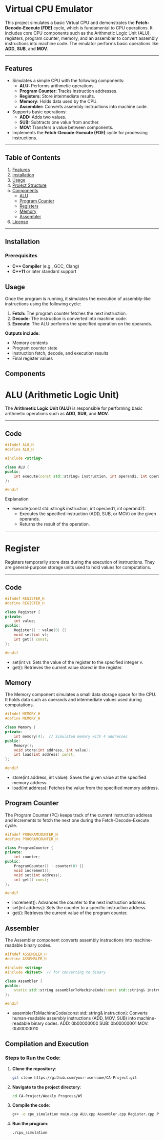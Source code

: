 # Virtual CPU Emulator

This project simulates a basic Virtual CPU and demonstrates the **Fetch-Decode-Execute (FDE)** cycle, which is fundamental to CPU operations. It includes core CPU components such as the Arithmetic Logic Unit (ALU), registers, program counter, memory, and an assembler to convert assembly instructions into machine code. The emulator performs basic operations like **ADD**, **SUB**, and **MOV**.

---

## Features

- Simulates a simple CPU with the following components:
  - **ALU:** Performs arithmetic operations.
  - **Program Counter:** Tracks instruction addresses.
  - **Registers:** Store intermediate results.
  - **Memory:** Holds data used by the CPU.
  - **Assembler:** Converts assembly instructions into machine code.
- Supports basic operations:
  - **ADD:** Adds two values.
  - **SUB:** Subtracts one value from another.
  - **MOV:** Transfers a value between components.
- Implements the **Fetch-Decode-Execute (FDE)** cycle for processing instructions.

---

## Table of Contents

1. [Features](#features)
2. [Installation](#installation)
3. [Usage](#usage)
4. [Project Structure](#project-structure)
5. [Components](#components)
   - [ALU](#alu)
   - [Program Counter](#program-counter)
   - [Registers](#registers)
   - [Memory](#memory)
   - [Assembler](#assembler)
6. [License](#license)

---

## Installation

### Prerequisites
- **C++ Compiler** (e.g., GCC, Clang)
- **C++11** or later standard support


## Usage

Once the program is running, it simulates the execution of assembly-like instructions using the following cycle:

1. **Fetch:** The program counter fetches the next instruction.
2. **Decode:** The instruction is converted into machine code.
3. **Execute:** The ALU performs the specified operation on the operands.

**Outputs include:**
- Memory contents
- Program counter state
- Instruction fetch, decode, and execution results
- Final register values


## Components

# ALU (Arithmetic Logic Unit)

The **Arithmetic Logic Unit (ALU)** is responsible for performing basic arithmetic operations such as **ADD**, **SUB**, and **MOV**.

---

## Code

```cpp
#ifndef ALU_H
#define ALU_H

#include <string>

class ALU {
public:
    int execute(const std::string& instruction, int operand1, int operand2);
};

#endif
```
Explanation
- execute(const std::string& instruction, int operand1, int operand2):
    - Executes the specified instruction (ADD, SUB, or MOV) on the given operands.
    - Returns the result of the operation.

---


# Register

Registers temporarily store data during the execution of instructions. They are general-purpose storage units used to hold values for computations.

---

## Code

```cpp
#ifndef REGISTER_H
#define REGISTER_H

class Register {
private:
    int value;
public:
    Register() : value(0) {}
    void set(int v);
    int get() const;
};

#endif
```
- set(int v): Sets the value of the register to the specified integer v.
- get(): Retrieves the current value stored in the register.

## Memory
The Memory component simulates a small data storage space for the CPU. 
It holds data such as operands and intermediate values used during computations.

```cpp
#ifndef MEMORY_H
#define MEMORY_H

class Memory {
private:
    int memory[4];  // Simulated memory with 4 addresses
public:
    Memory();
    void store(int address, int value);
    int load(int address) const;
};

#endif
```
- store(int address, int value): Saves the given value at the specified memory address.
- load(int address): Fetches the value from the specified memory address.

## Program Counter

The Program Counter (PC) keeps track of the current instruction address and increments to fetch the next one during the Fetch-Decode-Execute cycle.

```cpp
#ifndef PROGRAMCOUNTER_H
#define PROGRAMCOUNTER_H

class ProgramCounter {
private:
    int counter;
public:
    ProgramCounter() : counter(0) {}
    void increment();
    void set(int address);
    int get() const;
};

#endif
```
- increment(): Advances the counter to the next instruction address.
- set(int address): Sets the counter to a specific instruction address.
- get(): Retrieves the current value of the program counter.

## Assembler
The Assembler component converts assembly instructions into machine-readable binary codes.

```cpp
#ifndef ASSEMBLER_H
#define ASSEMBLER_H

#include <string>
#include <bitset>  // for converting to binary

class Assembler {
public:
    static std::string assemblerToMachineCode(const std::string& instruction);
};

#endif
```
- assemblerToMachineCode(const std::string& instruction): Converts human-readable assembly instructions (ADD, MOV, SUB) into machine-readable binary codes.
    ADD: 0b00000000
    SUB: 0b00000001
    MOV: 0b00000010


## Compilation and Execution

### Steps to Run the Code:

1. **Clone the repository**:
   ```bash
   git clone https://github.com/your-username/CA-Project.git
   ```

2. **Navigate to the project directory**:
   ```bash
   cd CA-Project/Weekly Progress/W5
   ```

3. **Compile the code**:
   ```bash
   g++ -o cpu_simulation main.cpp ALU.cpp Assembler.cpp Register.cpp ProgramCounter.cpp
   ```

4. **Run the program**:
   ```bash
   ./cpu_simulation
   ```